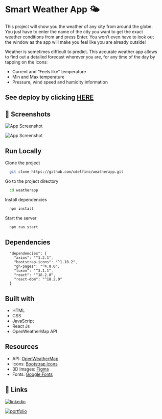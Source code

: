 
# Smart Weather App 🌤

This project will show you the weather of any city from around the globe. You just have to enter the name of the city you want to get the exact weather conditions from and press Enter.
You won’t even have to look out the window as the app will make you feel like you are already outside!

Weather is sometimes difficult to predict. This accurate weather app allows to find out a detailed forecast wherever you are, for any time of the day by tapping on the icons:
- Current and “Feels like” temperature
- Min and Max temperature
- Pressure, wind speed and humidity information

## See deploy by clicking [HERE](https://cdelfino.github.io/weatherapp/)
## 📸 Screenshots

![App Screenshot](https://i.ibb.co/HrztnK3/homepage.jpg)

![App Screenshot](https://i.ibb.co/VwP3nfP/weather.jpg)



## Run Locally

Clone the project

```bash
  git clone https://github.com/cdelfino/weatherapp.git
```

Go to the project directory

```bash
  cd weatherapp
```

Install dependencies

```bash
  npm install
```

Start the server

```bash
  npm run start
```

## Dependencies
```
  "dependencies": {
    "axios": "^1.2.1",
    "bootstrap-icons": "^1.10.2",
    "gh-pages": "^4.0.0",
    "luxon": "^3.1.1",
    "react": "^18.2.0",
    "react-dom": "^18.2.0"
  }
  ```
## Built with

- HTML
- CSS
- JavaScript
- React Js
- OpenWeatherMap API 


## Resources

- API: [OpenWeatherMap](https://openweathermap.org/current)
- Icons: [Bootstrap Icons](https://icons.getbootstrap.com/)
- 3D Images: [Figma](https://www.figma.com/community/file/1061661498968192778)
- Fonts: [Google Fonts](https://fonts.google.com/)

## 🔗 Links
[![linkedin](https://img.shields.io/badge/linkedin-0A66C2?style=for-the-badge&logo=linkedin&logoColor=white)](https://www.linkedin.com/in/constanzadelfino/)

[![portfolio](https://img.shields.io/badge/my_portfolio-000?style=for-the-badge&logo=ko-fi&logoColor=white)](https://www.behance.net/constanzadelfino)


